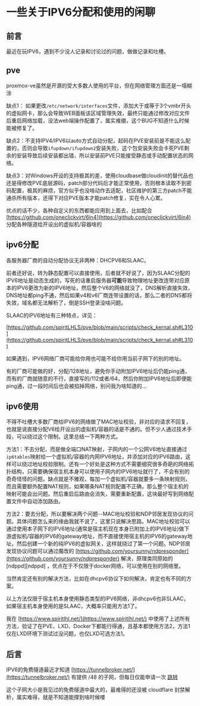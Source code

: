 # 一些关于IPV6分配和使用的闲聊


## 前言

最近在玩IPV6，遇到不少没人记录和讨论过的问题，做做记录和吐槽。

## pve

proxmox-ve虽然是开源的受大多数人使用的平台，但在网络管理方面还是一塌糊涂

缺点1： 如果更改```/etc/network/interfaces```文件，添加大于或等于3个vmbr开头的虚拟网卡，那么会导致WEB面板该区域管理失效，最终只能通过修改对应文件后重启网络加载，没法web端操作配置了，属实难绷，这个BUG不知道什么时候能被修复了。

缺点2：不支持IPV4/IPV6以auto方式自动分配，起码在PVE安装前是不能这么配置的，否则会导致```ifupdown/ifupdown2```安装失败，这个包安装失败会卡死PVE剩余的安装导致后续安装都出错，所以安装前PVE只能接受静态或手动配置状态的网络。

缺点3：对Windows开设的支持极其的差，使用cloudbase做cloudinit的替代品也还是得修改PVE底层源码，patch部分代码后才能正常使用，否则根本读取不到密码配置，极其的麻烦，官方似乎也没啥动作去适配，社区维护的第三方patch不能通杀所有版本，还得下对应PVE版本才能patch修复，实在令人心累。

优点的话不少，各种自定义的东西都能应用到上面去，比如配合 [https://github.com/oneclickvirt/6in4](https://github.com/oneclickvirt/6in4) 分配各种隧道给开设出的虚拟机/容器啥的

## ipv6分配

各服务器厂商的自动分配协议无非两种：DHCPV6和SLAAC。

前者还好说，转为静态配置可以直接使用，后者就不好说了，因为SLAAC分配的IPV6地址是动态生成的，写死的话重启服务器**可能**导致物理地址更改连带对应原本的IPV6更改为新的IPV6地址，然后整个V6的网络就没了，DNS解析直接失效，DNS地址都ping不通，然后如果v4和v6厂商连带设置的话，那么二者的DNS都将失效，域名都无法解析了，倒是SSH登录没啥问题。

SLAAC的IPV6地址有三种特点，详见：

[https://github.com/spiritLHLS/pve/blob/main/scripts/check_kernal.sh#L310](https://github.com/spiritLHLS/pve/blob/main/scripts/check_kernal.sh#L310)

如果遇到，IPV6网络厂商可能给你用也可能不给你用当前子网下的别的地址。

有的厂商可能做的好，分配/128地址，避免你手动附加IPV6地址后仍能ping通，而有的厂商就随意的不行，直接写的/112或者/64，然后你附加IPV6地址后即便能ping通，过一段时间后也会被掐掉网络，别问我为啥知道的...

## ipv6使用

不得不吐槽大多数厂商给IPV6的网络做了MAC地址校验，非对应的请求不回复，也就是说直接分配V6给开设出的虚拟机/容器的话是不通的。但不少人通过技术手段，可以绕过这个限制，这里总结一下两种方式。

方法1：不去分配，而是做全端口NAT映射，子网内的一个公网V6地址直接通过```ip6tables```映射给一个虚拟机/容器的内网IPV6地址，并添加对应的IPV6路由，这样可以绕过地址校验限制。还有一个好处是这种方式不需要细究很多奇葩的网络拓扑结构，只需要确保宿主机本身可以使用子网内的IPV6地址就行了，不会有别的奇奇怪怪的问题。缺点就是不雅观，每加一个虚拟机/容器就要多一条映射规则，而且需要额外配置NAT规则，如果哪条NAT规则配置不正确，那么整个宿主机的映射可能会出问题。然后重启后路由会消失，需要重新配置，这块最好写到网络配置文件中自动添加路由。

方法2：要去分配，所以要解决两个问题--MAC地址校验和NDP邻居发现协议的问题。具体问题怎么来的缘由我就不说了，这里只说解决思路。MAC地址校验可以通过使用本子网下的IPV6地址(通常是宿主机现在本身已附加上的IPV6地址)做下游虚拟机/容器的IPV6的gateway地址，而不直接使用宿主机的IPV6的gateway地址，然后创建一个新的纯IPV6的虚拟网关，这样就绕过了第一个问题。NDP邻居发现协议问题可以通过魔改的 [https://github.com/yoursunny/ndpresponder](https://github.com/yoursunny/ndpresponder) 解决，原理类同原始的 [ndppd][ndppd] ，优点在于不仅限于docker网络，可以使用在别的网络里。

当然肯定还有别的解决方法，比如在dhcpv6协议下如何解决，肯定也有不同的方案。

以上方法仅限于宿主机本身使用静态类型的IPV6网络，非dhcpv6也非SLAAC，如果宿主机本身使用的是SLAAC，大概率只能用方法1了。

我在 [https://www.spiritlhl.net/](https://www.spiritlhl.net/) 中使用了上述所有方法，验证了在PVE、LXD、Docker下都能行得通，且基本都使用方法2，方法1仅在LXD环境下测试过没问题，也仅LXD可选方法1。

## 后言

IPV6的免费隧道最近才知道 [https://tunnelbroker.net/](https://tunnelbroker.net/) 有提供 /48 的子网，但每日仅能申请一次 [跳转](https://virt.spiritlhl.net/guide/lxd_custom.html#%E5%90%8E%E8%A8%80)

这个子网大小是我见过的免费隧道中最大的，最难得的还没被 cloudflare 封禁解析，属实难得，就是不知道能撑到啥时候喽

